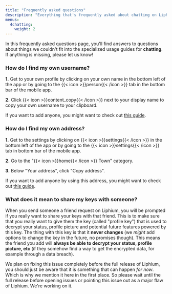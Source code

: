 ```yaml
---
title: "Frequently asked questions"
description: "Everything that's frequently asked about chatting on Liphium."
menus:
  4chatting:
    weight: 2
---
```


In this frequently asked questions page, you'll find answers to questions about things we couldn't fit into the specialized usage guides for **chatting**. If anything is missing, please let us know!

### How do I find my own username?

**1.** Get to your own profile by clicking on your own name in the bottom left of the app or by going to the {{< icon >}}person{{< /icon >}} tab in the bottom bar of the mobile app.

**2.** Click {{< icon >}}content_copy{{< /icon >}} next to your display name to copy your own username to your clipboard.

If you want to add anyone, you might want to check out [this guide](/docs/using-liphium/friend-adding).

### How do I find my own address?

**1.** Get to the settings by clicking on {{< icon >}}settings{{< /icon >}} in the bottom left of the app or by going to the {{< icon >}}settings{{< /icon >}} tab in bottom bar of the mobile app.

**2.** Go to the "{{< icon >}}home{{< /icon >}} Town" category.

**3.** Below "Your address", click "Copy address".

If you want to add anyone by using this address, you might want to check out [this guide](/docs/using-liphium/friend-adding#adding-someone-in-a-different-town).

### What does it mean to share my keys with someone?

When you send someone a friend request on Liphium, you will be prompted if you really want to share your keys with that friend. This is to make sure that you really want to give them the key (called "profile key") that is used to decrypt your status, profile picture and potential future features powered by this key. The thing with this key is that it **never changes** (we _might_ add options to change the key in the future, no promises though). This means the friend you add will **always be able to decrypt your status, profile picture, etc** (if they somehow find a way to get the encrypted data, for example through a data breach).

We plan on fixing this issue completely before the full release of Liphium, you should just be aware that it is something that can happen _for now_. Which is why we mention it here in the first place. So please wait until the full release before opening issues or pointing this issue out as a major flaw of Liphium. We're working on it.
